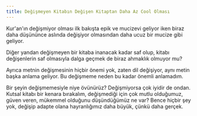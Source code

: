 ```yaml
---
title: Değişmeyen Kitabın Değişen Kitaptan Daha Az Cool Olması
---
```


Kur'an'ın değişmiyor olması ilk bakışta epik ve mucizevi geliyor iken biraz daha
düşününce aslında değişiyor olmasından daha ucuz bir mucize gibi geliyor.

Diğer yandan değişmeyen bir kitaba inanacak kadar saf olup, kitabı değişenlerin
saf olmasıyla dalga geçmek de biraz ahmaklık olmuyor mu?

Ayrıca metnin değişmesinin hiçbir önemi yok, zaten dil değişiyor, aynı metin
başka anlama geliyor. Bu değişmeme neden bu kadar önemli anlamadım.

Bir şeyin değişmemesiyle niye övünürüz? Değişmiyorsa çok iyidir de ondan. Kutsal
kitabı bir kenara bırakalım, değişmediği için çok mutlu olduğumuz, güven veren,
mükemmel olduğunu düşündüğümüz ne var? Bence hiçbir şey yok, değişip adapte
olana hayranlığımız daha büyük, çünkü daha gerçek.
